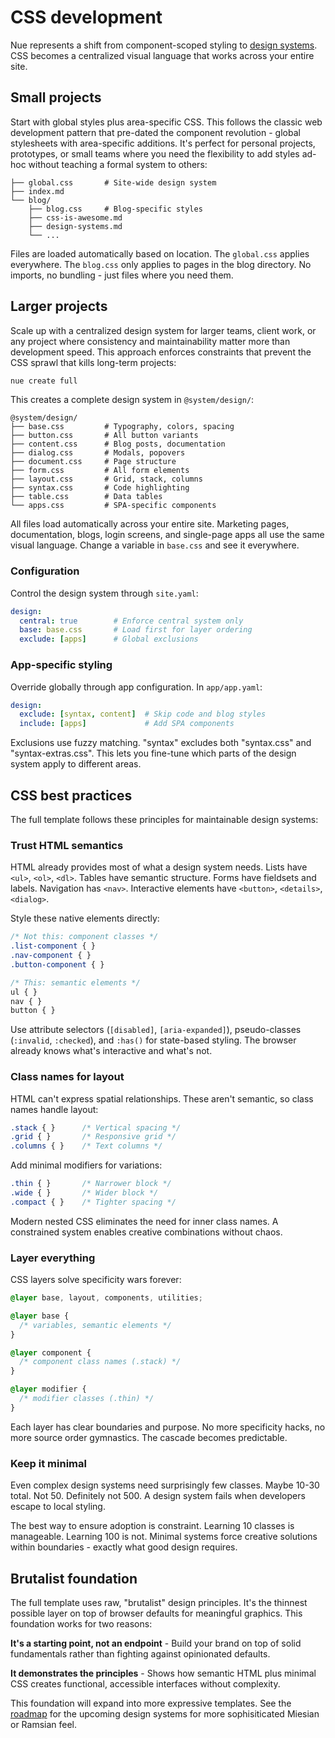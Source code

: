 
# CSS development
Nue represents a shift from component-scoped styling to [design systems](/docs/design-systems). CSS becomes a centralized visual language that works across your entire site.


## Small projects
Start with global styles plus area-specific CSS. This follows the classic web development pattern that pre-dated the component revolution - global stylesheets with area-specific additions. It's perfect for personal projects, prototypes, or small teams where you need the flexibility to add styles ad-hoc without teaching a formal system to others:


```
├── global.css       # Site-wide design system
├── index.md
└── blog/
    ├── blog.css     # Blog-specific styles
    ├── css-is-awesome.md
    ├── design-systems.md
    └── ...
```

Files are loaded automatically based on location. The `global.css` applies everywhere. The `blog.css` only applies to pages in the blog directory. No imports, no bundling - just files where you need them.


## Larger projects
Scale up with a centralized design system for larger teams, client work, or any project where consistency and maintainability matter more than development speed. This approach enforces constraints that prevent the CSS sprawl that kills long-term projects:


```bash
nue create full
```

This creates a complete design system in `@system/design/`:

```
@system/design/
├── base.css         # Typography, colors, spacing
├── button.css       # All button variants
├── content.css      # Blog posts, documentation
├── dialog.css       # Modals, popovers
├── document.css     # Page structure
├── form.css         # All form elements
├── layout.css       # Grid, stack, columns
├── syntax.css       # Code highlighting
├── table.css        # Data tables
└── apps.css         # SPA-specific components
```

All files load automatically across your entire site. Marketing pages, documentation, blogs, login screens, and single-page apps all use the same visual language. Change a variable in `base.css` and see it everywhere.


### Configuration
Control the design system through `site.yaml`:

```yaml
design:
  central: true        # Enforce central system only
  base: base.css       # Load first for layer ordering
  exclude: [apps]      # Global exclusions
```

### App-specific styling
Override globally through app configuration. In `app/app.yaml`:

```yaml
design:
  exclude: [syntax, content]  # Skip code and blog styles
  include: [apps]             # Add SPA components
```

Exclusions use fuzzy matching. "syntax" excludes both "syntax.css" and "syntax-extras.css". This lets you fine-tune which parts of the design system apply to different areas.


## CSS best practices
The full template follows these principles for maintainable design systems:


### Trust HTML semantics
HTML already provides most of what a design system needs. Lists have `<ul>`, `<ol>`, `<dl>`. Tables have semantic structure. Forms have fieldsets and labels. Navigation has `<nav>`. Interactive elements have `<button>`, `<details>`, `<dialog>`.

Style these native elements directly:

```css
/* Not this: component classes */
.list-component { }
.nav-component { }
.button-component { }

/* This: semantic elements */
ul { }
nav { }
button { }
```

Use attribute selectors (`[disabled]`, `[aria-expanded]`), pseudo-classes (`:invalid`, `:checked`), and `:has()` for state-based styling. The browser already knows what's interactive and what's not.


### Class names for layout
HTML can't express spatial relationships. These aren't semantic, so class names handle layout:

```css
.stack { }      /* Vertical spacing */
.grid { }       /* Responsive grid */
.columns { }    /* Text columns */
```

Add minimal modifiers for variations:

```css
.thin { }       /* Narrower block */
.wide { }       /* Wider block */
.compact { }    /* Tighter spacing */
```

Modern nested CSS eliminates the need for inner class names. A constrained system enables creative combinations without chaos.

### Layer everything

CSS layers solve specificity wars forever:

```css
@layer base, layout, components, utilities;

@layer base {
  /* variables, semantic elements */
}

@layer component {
  /* component class names (.stack) */
}

@layer modifier {
  /* modifier classes (.thin) */
}
```

Each layer has clear boundaries and purpose. No more specificity hacks, no more source order gymnastics. The cascade becomes predictable.

### Keep it minimal

Even complex design systems need surprisingly few classes. Maybe 10-30 total. Not 50. Definitely not 500. A design system fails when developers escape to local styling.

The best way to ensure adoption is constraint. Learning 10 classes is manageable. Learning 100 is not. Minimal systems force creative solutions within boundaries - exactly what good design requires.


## Brutalist foundation
The full template uses raw, "brutalist" design principles. It's the thinnest possible layer on top of browser defaults for meaningful graphics. This foundation works for two reasons:

**It's a starting point, not an endpoint** - Build your brand on top of solid fundamentals rather than fighting against opinionated defaults.

**It demonstrates the principles** - Shows how semantic HTML plus minimal CSS creates functional, accessible interfaces without complexity.

This foundation will expand into more expressive templates. See the [roadmap](/docs/roadmap) for the upcoming design systems for more sophisiticated Miesian or Ramsian feel.

